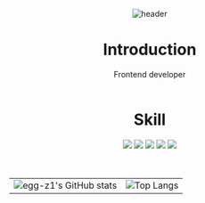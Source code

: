 <div align=center>
 
 ![header](https://capsule-render.vercel.app/api?type=cylinder&color=30:ffbc17,100:fffab7&text=Welcome%20to%20Jihyun's%20GitHub%20🍳&animation=twinkling&fontSize=40&fontAlignY=50&fontAlign=50&height=180)

# Introduction
Frontend developer
<br/><br/>

# Skill
  <img src="https://img.shields.io/badge/Flutter-02569B?style=flat&logo=Flutter&logoColor=white"/>
  <img src="https://img.shields.io/badge/React-61DAFB?style=flat&logo=React&logoColor=white"/>
  <img src="https://img.shields.io/badge/SpringBoot-6DB33F?style=flat&logo=SpringBoot&logoColor=white"/>
  <img src="https://img.shields.io/badge/MySQL-4479A1?style=flat&logo=MySQL&logoColor=white"/>
  <img src="https://img.shields.io/badge/PostgreSQL-4169E1?style=flat&logo=PostgreSQL&logoColor=white"/>
<br/><br/><br/>

<table border="0" style="margin-left: auto; margin-right: auto;">
  <tr>
    <td>
      <img src="https://github-readme-stats.vercel.app/api?username=egg-z1&show_icons=true&hide_rank=true&theme=transparent" alt="egg-z1's GitHub stats" />
    </td>
    <td>
      <img src="https://github-readme-stats.vercel.app/api/top-langs/?username=egg-z1&layout=donut&theme=transparent" alt="Top Langs" />
    </td>
  </tr>
</table>

</div>

